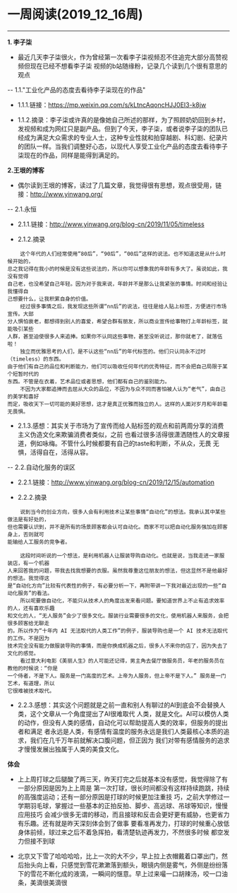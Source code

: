 # 一周阅读(2019_12_16周)

---

**1. 李子柒**

- 最近几天李子柒很火，作为曾经第一次看李子柒视频忍不住追完大部分高赞视频但现在已经不想看李子柒
视频的b站随缘粉，记录几个读到几个很有意思的观点

-- 1.1."工业化产品的态度去看待李子柒现在的作品"

- 1.1.1.链接：https://mp.weixin.qq.com/s/kLtncAqoncHJJ0EI3-k8jw

- 1.1.2.摘录：李子柒或许真的是像她自己所述的那样，为了照顾奶奶回到乡村，发视频和成为网红只是副产品。但到了今天，李子柒，或者说李子柒的团队已经成为满足大众需求的专业人士，这种专业性就和拍穿越剧、科幻剧、纪录片的团队一样。当我们调整好心态，以现代人享受工业化产品的态度去看待李子柒现在的作品，同样是能得到满足的。



**2.王垠的博客**

- 偶尔读到王垠的博客，读过了几篇文章，我觉得很有思想，观点很受用，链接：http://www.yinwang.org/

-- 2.1.永恒

- 2.1.1.链接：http://www.yinwang.org/blog-cn/2019/11/05/timeless

- 2.1.2.摘录
~~~
    这个年代的人们经常使用“80后”，“90后”，“00后”这样的说法。也不知道这是从什么时候开始的，  
总之我记得在我小的时候是没有这些说法的，所以你可以想象我的年龄有多大了。虽说如此，我没有觉得  
自己老，也没希望自己年轻。因为对于我来说，年龄并不是那么让我紧张的事情。时间和经验让我懂得自  
己想要什么，让我积累自身的价值。  
    经过很多事情之后，我发现这些所谓“nn后”的说法，往往是给人贴上标签，方便进行市场宣传。大部  
分人惧怕衰老，都想得到别人的喜爱，希望合群有朋友，所以商业宣传给事物打上年龄标签，就能吸引某些  
人群，甚至迫使很多人来追捧。如果你不认同这些事物，甚至没听说过，那你就老了，就落伍啦！  
    独立而优雅思考的人们，是不认这些“nn后”的年代标签的。他们只认同永不过时（timeless）的东西。  
由于他们有自己的品位和判断能力，他们可以吸收任何年代的优秀特征，而不会把自己局限于某个短暂时代的  
东西。不管是在衣着，艺术品位或者思想，他们都有自己的鉴别能力。  
    不因为大家都追捧而去屈从大众的品位，不因为与众不同而害怕被人认为“老气”，由自己的美学和喜好  
而定，吸收天下一切可能的美好思想，这才是真正优雅而独立的人。这样的人面对岁月和年龄毫无畏惧。  

~~~

- 2.1.3.感想：其实关于市场为了宣传而给人贴标签的观点和前两周分享的消费主义伪造文化来欺骗消费者类似，之前
也看过很多活得很潇洒随性人的文章报道，例如咏梅。不管什么时候都要有自己的taste和判断，不从众，无畏
无惧，活得自在，活得从容。


-- 2.2.自动化服务的误区

- 2.2.1.链接：http://www.yinwang.org/blog-cn/2019/12/15/automation

- 2.2.2.摘录
~~~
    说到当今的创业方向，很多人会有利用技术让某些事情“自动化”的想法。我承认其中某些做法是有好处的，  
但也需要认识到，并不是所有的场景顾客都会认可自动化。商家不可以把自动化服务强加在顾客身上，否则就可  
能输给人工服务的竞争者。  

    这段时间听说的一个想法，是利用机器人让服装导购自动化。也就是说，当我走进一家服装店，有一个机器  
人来回答我的问题，带我去找我想要的衣服。虽然我尊重这位朋友的想法，但这显然不是他最好的想法。我觉得这  
是“自动化方向”比较有代表性的例子，有必要分析一下，再附带讲一下我对最近出现的一些“自动化服务”的看法。  
    所以呢要做自动化，不能只从技术人的角度出发来看问题。要知道世界上不止有追求效率的人，还有喜欢乐趣  
和文化的人，“无人服务”会少了很多文化。服装行业需要很多的文化，使用机器人来服务，会把很多顾客给无聊走  
的。所以作为“十年内 AI 无法取代的人类工作”的例子，服装导购也是一个 AI 技术无法取代的工作。不是因为  
技术完全没有能力做服装导购的事情，而是你换成机器之后，很多人不来你的店了，因为失去了文化的感觉。  
    看过意大利电影《美丽人生》的人可能还记得，男主角去餐厅做服务员，年老的服务员在教他的时候说：“你是  
一个侍者，不是下人。服务是一门高度的艺术。上帝为人服务，但上帝不是下人。” 服务是一门艺术，有道理，所以  
它很难被技术取代。  

~~~

- 2.2.3.感想：其实这个问题就是之前一直和别人有聊过的AI到底会不会替换人类，这个文章从一个角度提出了AI很难取代
人类，就是文化。AI可以模仿人类的动作，但没有人类的感情，自动化可以帮助提高人类的效率，但服务的提出者和满足
者永远是人类，有感情有温度的服务永远是我们人类最核心本质的追求，我们在几千万年前就解决口腹问题，但正因为
我们对带有感情服务的追求才慢慢发展出独属于人类的美食文化。



**体会**

- 上上周打球之后腿酸了两三天，昨天打完之后就基本没有感觉，我觉得除了有一部分原因是因为上上周是
第一次打球，很长时间都没有这样持续跑跳，持续的高强度运动；还有一部分原因是打球的时候更加注重技
巧，之前大学修过一学期羽毛球，掌握过一些基本的正拍反拍、脚步、高远球、吊球等知识，慢慢应用技巧
会减少很多无谓的移动，而且接球和反击会更好更有威胁，也更省力有乐趣。还有就是昨天深刻体会到了做事
要看准再发力，打球的时候重心放低身体前倾，球过来之后不着急挥拍，看清楚轨迹再发力，不然很多时候
都空发力但接不到球

- 北京又下雪了哈哈哈哈，比上一次的大不少，早上拉上衣帽戴着口罩出门，然后抬头向上看，只感觉到雪花漱漱落到额头，眼镜内侧是雾气，外侧是纷纷落下的雪花不断化成的液滴，一瞬间的惬意。早上过来嘬一口胡辣汤，咬一口油条，美滴很美滴很

